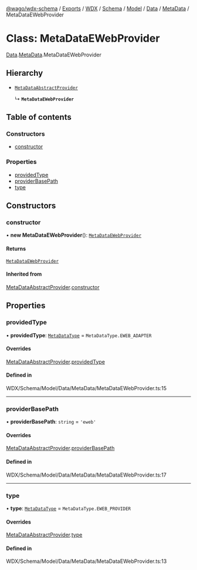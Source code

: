 [@wago/wdx-schema](../README.md) / [Exports](../modules.md) / [WDX](../modules/WDX.md) / [Schema](../modules/WDX.Schema.md) / [Model](../modules/WDX.Schema.Model.md) / [Data](../modules/WDX.Schema.Model.Data.md) / [MetaData](../modules/WDX.Schema.Model.Data.MetaData.md) / MetaDataEWebProvider

# Class: MetaDataEWebProvider

[Data](../modules/WDX.Schema.Model.Data.md).[MetaData](../modules/WDX.Schema.Model.Data.MetaData.md).MetaDataEWebProvider

## Hierarchy

- [`MetaDataAbstractProvider`](WDX.Schema.Model.Data.MetaData.MetaDataAbstractProvider.md)

  ↳ **`MetaDataEWebProvider`**

## Table of contents

### Constructors

- [constructor](WDX.Schema.Model.Data.MetaData.MetaDataEWebProvider.md#constructor)

### Properties

- [providedType](WDX.Schema.Model.Data.MetaData.MetaDataEWebProvider.md#providedtype)
- [providerBasePath](WDX.Schema.Model.Data.MetaData.MetaDataEWebProvider.md#providerbasepath)
- [type](WDX.Schema.Model.Data.MetaData.MetaDataEWebProvider.md#type)

## Constructors

### constructor

• **new MetaDataEWebProvider**(): [`MetaDataEWebProvider`](WDX.Schema.Model.Data.MetaData.MetaDataEWebProvider.md)

#### Returns

[`MetaDataEWebProvider`](WDX.Schema.Model.Data.MetaData.MetaDataEWebProvider.md)

#### Inherited from

[MetaDataAbstractProvider](WDX.Schema.Model.Data.MetaData.MetaDataAbstractProvider.md).[constructor](WDX.Schema.Model.Data.MetaData.MetaDataAbstractProvider.md#constructor)

## Properties

### providedType

• **providedType**: [`MetaDataType`](../enums/WDX.Schema.Model.Data.MetaData.MetaDataType.md) = `MetaDataType.EWEB_ADAPTER`

#### Overrides

[MetaDataAbstractProvider](WDX.Schema.Model.Data.MetaData.MetaDataAbstractProvider.md).[providedType](WDX.Schema.Model.Data.MetaData.MetaDataAbstractProvider.md#providedtype)

#### Defined in

WDX/Schema/Model/Data/MetaData/MetaDataEWebProvider.ts:15

___

### providerBasePath

• **providerBasePath**: `string` = `'eweb'`

#### Overrides

[MetaDataAbstractProvider](WDX.Schema.Model.Data.MetaData.MetaDataAbstractProvider.md).[providerBasePath](WDX.Schema.Model.Data.MetaData.MetaDataAbstractProvider.md#providerbasepath)

#### Defined in

WDX/Schema/Model/Data/MetaData/MetaDataEWebProvider.ts:17

___

### type

• **type**: [`MetaDataType`](../enums/WDX.Schema.Model.Data.MetaData.MetaDataType.md) = `MetaDataType.EWEB_PROVIDER`

#### Overrides

[MetaDataAbstractProvider](WDX.Schema.Model.Data.MetaData.MetaDataAbstractProvider.md).[type](WDX.Schema.Model.Data.MetaData.MetaDataAbstractProvider.md#type)

#### Defined in

WDX/Schema/Model/Data/MetaData/MetaDataEWebProvider.ts:13
